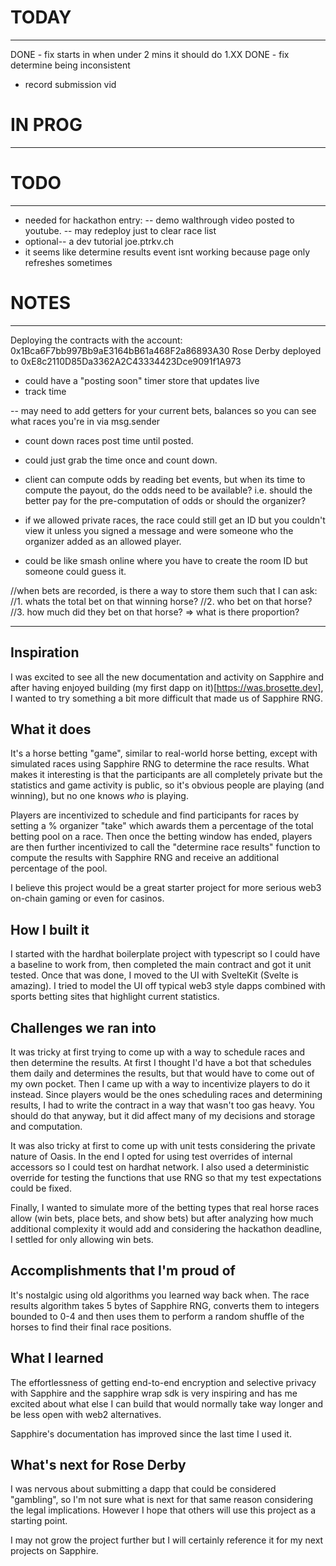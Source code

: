 
# TODAY
------------------
DONE - fix starts in when under 2 mins it should do 1.XX
DONE - fix determine being inconsistent
- record submission vid

# IN PROG
------------------

# TODO
------------------
- needed for hackathon entry:
-- demo walthrough video posted to youtube.
-- may redeploy just to clear race list
- optional-- a dev tutorial joe.ptrkv.ch
- it seems like determine results event isnt working because page only refreshes sometimes


# NOTES
------------------
Deploying the contracts with the account: 0x1Bca6F7bb997Bb9aE3164bB61a468F2a86893A30
Rose Derby deployed to 0xE8c2110D85Da3362A2C43334423Dce9091f1A973

- could have a "posting soon" timer store that updates live
- track time

-- may need to add getters for your current bets, balances so you can see what races you're in via msg.sender

- count down races post time until posted.
- could just grab the time once and count down.

- client can compute odds by reading bet events, but when its time to compute the payout, 
do the odds need to be available? i.e. should the better pay for the pre-computation of odds or 
should the organizer?
- if we allowed private races, the race could still get an ID but
you couldn't view it unless you signed a message and were someone who the organizer added
as an allowed player.
- could be like smash online where you have to create the room ID but someone could guess it.

//when bets are recorded, is there a way to store them such that I can ask:
//1. whats the total bet on that winning horse?
//2. who bet on that horse?
//3. how much did they bet on that horse? => what is there proportion? 

-------------------------

## Inspiration

I was excited to see all the new documentation and activity on Sapphire and after having enjoyed building (my first dapp on it)[https://was.brosette.dev], I wanted to try something a bit more difficult that made us of Sapphire RNG.

## What it does

It's a horse betting "game", similar to real-world horse betting, except with simulated races using Sapphire RNG to determine the race results.  What makes it interesting is that the participants are all completely private but the statistics and game activity is public, so it's obvious people are playing (and winning), but no one knows _who_ is playing.  

Players are incentivized to schedule and find participants for races by setting a % organizer "take" which awards them a percentage of the total betting pool on a race.  Then once the betting window has ended, players are then further incentivized to call the "determine race results" function to compute the results with Sapphire RNG and receive an additional percentage of the pool.

I believe this project would be a great starter project for more serious web3 on-chain gaming or even for casinos.

## How I built it

I started with the hardhat boilerplate project with typescript so I could have a baseline to work from, then completed the main contract and got it unit tested.  Once that was done, I moved to the UI with SvelteKit (Svelte is amazing).  I tried to model the UI off typical web3 style dapps combined with sports betting sites that highlight current statistics.

## Challenges we ran into

It was tricky at first trying to come up with a way to schedule races and then determine the results.  At first I thought I'd have a bot that schedules them daily and determines the results, but that would have to come out of my own pocket.  Then I came up with a way to incentivize players to do it instead.  Since players would be the ones scheduling races and determining results, I had to write the contract in a way that wasn't too gas heavy.  You should do that anyway, but it did affect many of my decisions and storage and computation.  

It was also tricky at first to come up with unit tests considering the private nature of Oasis.  In the end I opted for using test overrides of internal accessors so I could test on hardhat network.  I also used a deterministic override for testing the functions that use RNG so that my test expectations could be fixed.

Finally, I wanted to simulate more of the betting types that real horse races allow (win bets, place bets, and show bets) but after analyzing how much additional complexity it would add and considering the hackathon deadline, I settled for only allowing win bets.

## Accomplishments that I'm proud of

It's nostalgic using old algorithms you learned way back when.  The race results algorithm takes 5 bytes of Sapphire RNG, converts them to integers bounded to 0-4 and then uses them to perform a random shuffle of the horses to find their final race positions.

## What I learned

The effortlessness of getting end-to-end encryption and selective privacy with Sapphire and the sapphire wrap sdk is very inspiring and has me excited about what else I can build that would normally take way longer and be less open with web2 alternatives.

Sapphire's documentation has improved since the last time I used it.  

## What's next for Rose Derby

I was nervous about submitting a dapp that could be considered "gambling", so I'm not sure what is next for that same reason considering the legal implications.  However I hope that others will use this project as a starting point.  

I may not grow the project further but I will certainly reference it for my next projects on Sapphire.